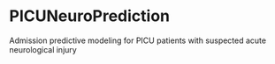# PICUNeuroPrediction
Admission predictive modeling for PICU patients with suspected acute neurological injury
